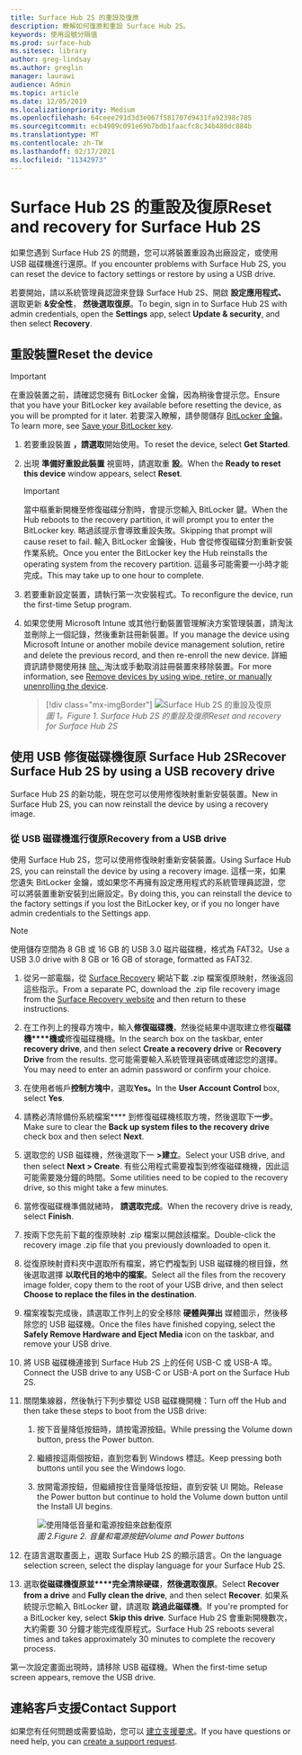 ```yaml
---
title: Surface Hub 2S 的重設及復原
description: 瞭解如何復原和重設 Surface Hub 2S。
keywords: 使用逗號分隔值
ms.prod: surface-hub
ms.sitesec: library
author: greg-lindsay
ms.author: greglin
manager: laurawi
audience: Admin
ms.topic: article
ms.date: 12/05/2019
ms.localizationpriority: Medium
ms.openlocfilehash: 64ceee291d3d3e067f581707d9431fa92398c785
ms.sourcegitcommit: ecb4909c091e69b7bdb1faacfc8c34b480dc884b
ms.translationtype: MT
ms.contentlocale: zh-TW
ms.lasthandoff: 02/17/2021
ms.locfileid: "11342973"
---
```

# <span data-ttu-id="db3b0-104">Surface Hub 2S 的重設及復原</span><span class="sxs-lookup"><span data-stu-id="db3b0-104">Reset and recovery for Surface Hub 2S</span></span>

<span data-ttu-id="db3b0-105">如果您遇到 Surface Hub 2S 的問題，您可以將裝置重設為出廠設定，或使用 USB 磁碟機進行還原。</span><span class="sxs-lookup"><span data-stu-id="db3b0-105">If you encounter problems with Surface Hub 2S, you can reset the device to factory settings or restore by using a USB drive.</span></span>

<span data-ttu-id="db3b0-106">若要開始，請以系統管理員認證來登錄 Surface Hub 2S、開啟 **設定應用程式、** 選取更新 **&安全性**， **然後選取復原**。</span><span class="sxs-lookup"><span data-stu-id="db3b0-106">To begin, sign in to Surface Hub 2S with admin credentials, open the **Settings** app, select **Update & security**, and then select **Recovery**.</span></span>

## <span data-ttu-id="db3b0-107">重設裝置</span><span class="sxs-lookup"><span data-stu-id="db3b0-107">Reset the device</span></span>

   > [!IMPORTANT]
   > <span data-ttu-id="db3b0-108">在重設裝置之前，請確認您擁有 BitLocker 金鑰，因為稍後會提示您。</span><span class="sxs-lookup"><span data-stu-id="db3b0-108">Ensure that you have your BitLocker key available before resetting the device, as you will be prompted for it later.</span></span> <span data-ttu-id="db3b0-109">若要深入瞭解，請參閱儲存 [BitLocker 金鑰](save-bitlocker-key-surface-hub.md)。</span><span class="sxs-lookup"><span data-stu-id="db3b0-109">To learn more, see [Save your BitLocker key](save-bitlocker-key-surface-hub.md).</span></span>

1. <span data-ttu-id="db3b0-110">若要重設裝置 **，請選取**開始使用。</span><span class="sxs-lookup"><span data-stu-id="db3b0-110">To reset the device, select **Get Started**.</span></span>

2. <span data-ttu-id="db3b0-111">出現 **準備好重設此裝置** 視窗時，請選取重 **設**。</span><span class="sxs-lookup"><span data-stu-id="db3b0-111">When the **Ready to reset this device** window appears, select **Reset**.</span></span> 
  
   > [!IMPORTANT]
   > <span data-ttu-id="db3b0-112">當中樞重新開機至修復磁碟分割時，會提示您輸入 BitLocker 鍵。</span><span class="sxs-lookup"><span data-stu-id="db3b0-112">When the Hub reboots to the recovery partition, it will prompt you to enter the BitLocker key.</span></span> <span data-ttu-id="db3b0-113">略過該提示會導致重設失敗。</span><span class="sxs-lookup"><span data-stu-id="db3b0-113">Skipping that prompt will cause reset to fail.</span></span> <span data-ttu-id="db3b0-114">輸入 BitLocker 金鑰後，Hub 會從修復磁碟分割重新安裝作業系統。</span><span class="sxs-lookup"><span data-stu-id="db3b0-114">Once you enter the BitLocker key the Hub reinstalls the operating system from the recovery partition.</span></span> <span data-ttu-id="db3b0-115">這最多可能需要一小時才能完成。</span><span class="sxs-lookup"><span data-stu-id="db3b0-115">This may take up to one hour to complete.</span></span>
  
3. <span data-ttu-id="db3b0-116">若要重新設定裝置，請執行第一次安裝程式。</span><span class="sxs-lookup"><span data-stu-id="db3b0-116">To reconfigure the device, run the first-time Setup program.</span></span>

4. <span data-ttu-id="db3b0-117">如果您使用 Microsoft Intune 或其他行動裝置管理解決方案管理裝置，請淘汰並刪除上一個記錄，然後重新註冊新裝置。</span><span class="sxs-lookup"><span data-stu-id="db3b0-117">If you manage the device using Microsoft Intune or another mobile device management solution, retire and delete the previous record, and then re-enroll the new device.</span></span> <span data-ttu-id="db3b0-118">詳細資訊請參閱使用抹 [除、](https://docs.microsoft.com/intune/devices-wipe)淘汰或手動取消註冊裝置來移除裝置。</span><span class="sxs-lookup"><span data-stu-id="db3b0-118">For more information, see [Remove devices by using wipe, retire, or manually unenrolling the device](https://docs.microsoft.com/intune/devices-wipe).</span></span>

   > [!div class="mx-imgBorder"]
   > ![*Surface Hub 2S 的重設及復原*](images/sh2-reset.png)
   <br/>*<span data-ttu-id="db3b0-120">圖 1。</span><span class="sxs-lookup"><span data-stu-id="db3b0-120">Figure 1.</span></span> <span data-ttu-id="db3b0-121">Surface Hub 2S 的重設及復原</span><span class="sxs-lookup"><span data-stu-id="db3b0-121">Reset and recovery for Surface Hub 2S</span></span>* 

## <span data-ttu-id="db3b0-122">使用 USB 修復磁碟機復原 Surface Hub 2S</span><span class="sxs-lookup"><span data-stu-id="db3b0-122">Recover Surface Hub 2S by using a USB recovery drive</span></span>

<span data-ttu-id="db3b0-123">Surface Hub 2S 的新功能，現在您可以使用修復映射重新安裝裝置。</span><span class="sxs-lookup"><span data-stu-id="db3b0-123">New in Surface Hub 2S, you can now reinstall the device by using a recovery image.</span></span>

### <span data-ttu-id="db3b0-124">從 USB 磁碟機進行復原</span><span class="sxs-lookup"><span data-stu-id="db3b0-124">Recovery from a USB drive</span></span>

<span data-ttu-id="db3b0-125">使用 Surface Hub 2S，您可以使用修復映射重新安裝裝置。</span><span class="sxs-lookup"><span data-stu-id="db3b0-125">Using Surface Hub 2S, you can reinstall the device by using a recovery image.</span></span> <span data-ttu-id="db3b0-126">這樣一來，如果您遺失 BitLocker 金鑰，或如果您不再擁有設定應用程式的系統管理員認證，您可以將裝置重新安裝到出廠設定。</span><span class="sxs-lookup"><span data-stu-id="db3b0-126">By doing this, you can reinstall the device to the factory settings if you lost the BitLocker key, or if you no longer have admin credentials to the Settings app.</span></span>

>[!NOTE]
><span data-ttu-id="db3b0-127">使用儲存空間為 8 GB 或 16 GB 的 USB 3.0 磁片磁碟機，格式為 FAT32。</span><span class="sxs-lookup"><span data-stu-id="db3b0-127">Use a USB 3.0 drive with 8 GB or 16 GB of storage, formatted as FAT32.</span></span>

1. <span data-ttu-id="db3b0-128">從另一部電腦，從 [Surface Recovery](https://support.microsoft.com/surfacerecoveryimage?devicetype=surfacehub2s) 網站下載 .zip 檔案復原映射，然後返回這些指示。</span><span class="sxs-lookup"><span data-stu-id="db3b0-128">From a separate PC, download the .zip file recovery image from the [Surface Recovery website](https://support.microsoft.com/surfacerecoveryimage?devicetype=surfacehub2s) and then return to these instructions.</span></span> 

1. <span data-ttu-id="db3b0-129">在工作列上的搜尋方塊中，輸入**修復磁碟機**，然後從結果中選取建立修復**磁碟機\*\*\*\*機或**修復磁碟機機。</span><span class="sxs-lookup"><span data-stu-id="db3b0-129">In the search box on the taskbar, enter **recovery drive**, and then select **Create a recovery drive** or **Recovery Drive** from the results.</span></span> <span data-ttu-id="db3b0-130">您可能需要輸入系統管理員密碼或確認您的選擇。</span><span class="sxs-lookup"><span data-stu-id="db3b0-130">You may need to enter an admin password or confirm your choice.</span></span>

1. <span data-ttu-id="db3b0-131">在使用者帳戶**控制方塊中**，選取**Yes。**</span><span class="sxs-lookup"><span data-stu-id="db3b0-131">In the **User Account Control** box, select **Yes**.</span></span>

1. <span data-ttu-id="db3b0-132">請務必清除備份系統檔案\*\*\*\* 到修復磁碟機核取方塊，然後選取下**一步**。</span><span class="sxs-lookup"><span data-stu-id="db3b0-132">Make sure to clear the **Back up system files to the recovery drive** check box and then select **Next**.</span></span>

1. <span data-ttu-id="db3b0-133">選取您的 USB 磁碟機，然後選取下一 **>建立**。</span><span class="sxs-lookup"><span data-stu-id="db3b0-133">Select your USB drive, and then select **Next > Create**.</span></span>  <span data-ttu-id="db3b0-134">有些公用程式需要複製到修復磁碟機機，因此這可能需要幾分鐘的時間。</span><span class="sxs-lookup"><span data-stu-id="db3b0-134">Some utilities need to be copied to the recovery drive, so this might take a few minutes.</span></span>

1. <span data-ttu-id="db3b0-135">當修復磁碟機準備就緒時， **請選取完成**。</span><span class="sxs-lookup"><span data-stu-id="db3b0-135">When the recovery drive is ready, select **Finish**.</span></span>

1. <span data-ttu-id="db3b0-136">按兩下您先前下載的復原映射 .zip 檔案以開啟該檔案。</span><span class="sxs-lookup"><span data-stu-id="db3b0-136">Double-click the recovery image .zip file that you previously downloaded to open it.</span></span>

1. <span data-ttu-id="db3b0-137">從復原映射資料夾中選取所有檔案，將它們複製到 USB 磁碟機的根目錄，然後選取選擇 **以取代目的地中的檔案**。</span><span class="sxs-lookup"><span data-stu-id="db3b0-137">Select all the files from the recovery image folder, copy them to the root of your USB drive, and then select **Choose to replace the files in the destination**.</span></span>

1. <span data-ttu-id="db3b0-138">檔案複製完成後，請選取工作列上的安全移除 **硬體與彈出** 媒體圖示，然後移除您的 USB 磁碟機。</span><span class="sxs-lookup"><span data-stu-id="db3b0-138">Once the files have finished copying, select the **Safely Remove Hardware and Eject Media** icon on the taskbar, and remove your USB drive.</span></span>

1. <span data-ttu-id="db3b0-139">將 USB 磁碟機連接到 Surface Hub 2S 上的任何 USB-C 或 USB-A 埠。</span><span class="sxs-lookup"><span data-stu-id="db3b0-139">Connect the USB drive to any USB-C or USB-A port on the Surface Hub 2S.</span></span>

1. <span data-ttu-id="db3b0-140">關閉集線器，然後執行下列步驟從 USB 磁碟機開機：</span><span class="sxs-lookup"><span data-stu-id="db3b0-140">Turn off the Hub and then take these steps to boot from the USB drive:</span></span>

   1. <span data-ttu-id="db3b0-141">按下音量降低按鈕時，請按電源按鈕。</span><span class="sxs-lookup"><span data-stu-id="db3b0-141">While pressing the Volume down button, press the Power button.</span></span>
   1. <span data-ttu-id="db3b0-142">繼續按這兩個按鈕，直到您看到 Windows 標誌。</span><span class="sxs-lookup"><span data-stu-id="db3b0-142">Keep pressing both buttons until you see the Windows logo.</span></span>
   1. <span data-ttu-id="db3b0-143">放開電源按鈕，但繼續按住音量降低按鈕，直到安裝 UI 開始。</span><span class="sxs-lookup"><span data-stu-id="db3b0-143">Release the Power button but continue to hold the Volume down button until the Install UI begins.</span></span>

      ![*使用降低音量和電源按鈕來啟動復原*](images/sh2-keypad.png)
      <br>*<span data-ttu-id="db3b0-145">圖 2.</span><span class="sxs-lookup"><span data-stu-id="db3b0-145">Figure 2.</span></span> <span data-ttu-id="db3b0-146">音量和電源按鈕</span><span class="sxs-lookup"><span data-stu-id="db3b0-146">Volume and Power buttons</span></span>*

1. <span data-ttu-id="db3b0-147">在語言選取畫面上，選取 Surface Hub 2S 的顯示語言。</span><span class="sxs-lookup"><span data-stu-id="db3b0-147">On the language selection screen, select the display language for your Surface Hub 2S.</span></span>

1. <span data-ttu-id="db3b0-148">選取**從磁碟機復原並\*\*\*\*完全清除硬碟**，**然後選取復原**。</span><span class="sxs-lookup"><span data-stu-id="db3b0-148">Select **Recover from a drive** and **Fully clean the drive**, and then select **Recover**.</span></span> <span data-ttu-id="db3b0-149">如果系統提示您輸入 BitLocker 鍵，請選取 **跳過此磁碟機**。</span><span class="sxs-lookup"><span data-stu-id="db3b0-149">If you're prompted for a BitLocker key, select **Skip this drive**.</span></span> <span data-ttu-id="db3b0-150">Surface Hub 2S 會重新開機數次，大約需要 30 分鐘才能完成復原程式。</span><span class="sxs-lookup"><span data-stu-id="db3b0-150">Surface Hub 2S reboots several times and takes approximately 30 minutes to complete the recovery process.</span></span>

<span data-ttu-id="db3b0-151">第一次設定畫面出現時，請移除 USB 磁碟機。</span><span class="sxs-lookup"><span data-stu-id="db3b0-151">When the first-time setup screen appears, remove the USB drive.</span></span>

## <span data-ttu-id="db3b0-152">連絡客戶支援</span><span class="sxs-lookup"><span data-stu-id="db3b0-152">Contact Support</span></span>

<span data-ttu-id="db3b0-153">如果您有任何問題或需要協助，您可以 [建立支援要求](https://support.microsoft.com/supportforbusiness/productselection)。</span><span class="sxs-lookup"><span data-stu-id="db3b0-153">If you have questions or need help, you can [create a support request](https://support.microsoft.com/supportforbusiness/productselection).</span></span>
